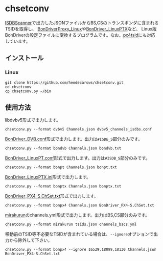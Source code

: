 # chsetconv

[ISDBScanner][link_isdbscanner]で出力したJSONファイルからBS,CSのトランスポンダに含まれるTSIDを取得し、
[BonDriverProxy_Linux][link_bdpl]や[BonDriver_LinuxPTX][link_bonptx]など、
Linux版BonDriverの設定ファイルに変換するプログラムです。なお、[px4tsid][link_px4tsid]にも対応しています。

## インストール

### Linux

```console
git clone https://github.com/hendecarows/chsetconv.git
cd chsetconv
cp chsetconv.py ~/bin
```

## 使用方法

libdvbv5形式で出力します。

```console
chsetconv.py --format dvbv5 Channels.json dvbv5_channels_isdbs.conf
```

[BonDriver_DVB.conf][link_bdpl]形式で出力します。出力は`#ISDB_S`部分のみです。

```console
chsetconv.py --format bondvb Channels.json bondvb.txt
```

[BonDriver_LinuxPT.conf][link_bdpl]形式で出力します。出力は`#ISDB_S`部分のみです。

```console
chsetconv.py --format bonpt Channels.json bonpt.txt
```

[BonDriver_LinuxPTX.ini][link_bonptx]形式で出力します。

```console
chsetconv.py --format bonptx Channels.json bonptx.txt
```

[BonDriver_PX4-S.ChSet.txt][link_bonpx4]形式で出力します。

```console
chsetconv.py --format bonpx4 Channels.json BonDriver_PX4-S.ChSet.txt
```

[mirakurun][link_mirakurun]のchannels.yml形式で出力します。出力はBS,CS部分のみです。

```console
chsetconv.py --format mirakurun tsids.json channels_bscs.yml
```

移動前のTSID等不必要なTSIDが含まれている場合は、`--ignore`オプションで出力から除外して下さい。

```console
chsetconv.py --format bonpx4 --ignore 16529,18099,18130 Channels.json BonDriver_PX4-S.ChSet.txt
```

[link_isdbscanner]: https://github.com/tsukumijima/ISDBScanner
[link_px4tsid]: https://github.com/hendecarows/px4tsid
[link_bdpl]: https://github.com/u-n-k-n-o-w-n/BonDriverProxy_Linux
[link_bonptx]: https://github.com/hendecarows/BonDriver_LinuxPTX
[link_bonpx4]: https://github.com/tsukumijima/px4_drv
[link_mirakurun]: https://github.com/Chinachu/Mirakurun
